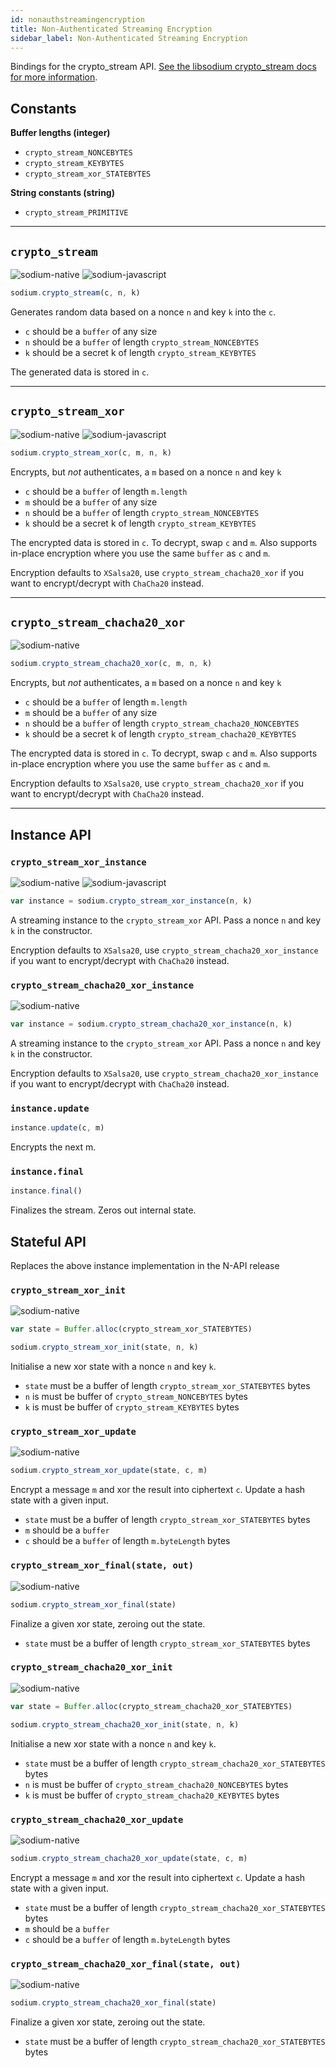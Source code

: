 ```yaml
---
id: nonauthstreamingencryption
title: Non-Authenticated Streaming Encryption
sidebar_label: Non-Authenticated Streaming Encryption
---
```


Bindings for the crypto_stream API. [See the libsodium crypto_stream docs for more information](https://download.libsodium.org/doc/advanced/stream_ciphers/xsalsa20).

## Constants
**Buffer lengths (integer)**
* `crypto_stream_NONCEBYTES`
* `crypto_stream_KEYBYTES`
* `crypto_stream_xor_STATEBYTES`

**String constants (string)**
* `crypto_stream_PRIMITIVE`

***
## `crypto_stream`
![sodium-native][node] ![sodium-javascript][js]
``` js
sodium.crypto_stream(c, n, k)
```
Generates random data based on a nonce `n` and key `k` into the `c`.
* `c` should be a `buffer` of any size
* `n` should be a `buffer` of length `crypto_stream_NONCEBYTES`
* `k` should be a secret k of length `crypto_stream_KEYBYTES`

The generated data is stored in `c`.
***
## `crypto_stream_xor`
![sodium-native][node] ![sodium-javascript][js]
``` js
sodium.crypto_stream_xor(c, m, n, k)
```
Encrypts, but *not* authenticates, a `m` based on a nonce `n` and key `k`
* `c` should be a `buffer` of length `m.length`
* `m` should be a `buffer` of any size
* `n` should be a `buffer` of length `crypto_stream_NONCEBYTES`
* `k` should be a secret k of length `crypto_stream_KEYBYTES`

The encrypted data is stored in `c`. To decrypt, swap `c` and `m`. Also supports in-place encryption where you use the same `buffer` as `c` and `m`.

Encryption defaults to `XSalsa20`, use `crypto_stream_chacha20_xor` if you want to encrypt/decrypt with `ChaCha20` instead.
***
## `crypto_stream_chacha20_xor`
![sodium-native][node]
``` js
sodium.crypto_stream_chacha20_xor(c, m, n, k)
```
Encrypts, but *not* authenticates, a `m` based on a nonce `n` and key `k`
* `c` should be a `buffer` of length `m.length`
* `m` should be a `buffer` of any size
* `n` should be a `buffer` of length `crypto_stream_chacha20_NONCEBYTES`
* `k` should be a secret k of length `crypto_stream_chacha20_KEYBYTES`

The encrypted data is stored in `c`. To decrypt, swap `c` and `m`. Also supports in-place encryption where you use the same `buffer` as `c` and `m`.

Encryption defaults to `XSalsa20`, use `crypto_stream_chacha20_xor` if you want to encrypt/decrypt with `ChaCha20` instead.
***
## Instance API
### `crypto_stream_xor_instance`
![sodium-native][node] ![sodium-javascript][js]
``` js
var instance = sodium.crypto_stream_xor_instance(n, k)
```
A streaming instance to the `crypto_stream_xor` API. Pass a nonce `n` and key `k` in the constructor.

Encryption defaults to `XSalsa20`, use `crypto_stream_chacha20_xor_instance` if you want to encrypt/decrypt with `ChaCha20` instead.

### `crypto_stream_chacha20_xor_instance`
![sodium-native][node]
``` js
var instance = sodium.crypto_stream_chacha20_xor_instance(n, k)
```
A streaming instance to the `crypto_stream_xor` API. Pass a nonce `n` and key `k` in the constructor.

Encryption defaults to `XSalsa20`, use `crypto_stream_chacha20_xor_instance` if you want to encrypt/decrypt with `ChaCha20` instead.

### `instance.update`
``` js
instance.update(c, m)
```
Encrypts the next m.

### `instance.final`
``` js
instance.final()
```
Finalizes the stream. Zeros out internal state.

## Stateful API
Replaces the above instance implementation in the N-API release
### `crypto_stream_xor_init`
![sodium-native][node]
```js
var state = Buffer.alloc(crypto_stream_xor_STATEBYTES)

sodium.crypto_stream_xor_init(state, n, k)
```
Initialise a new xor state with a nonce `n` and key `k`.
* `state` must be a buffer of length `crypto_stream_xor_STATEBYTES` bytes
* `n` is must be buffer of `crypto_stream_NONCEBYTES` bytes
* `k` is must be buffer of `crypto_stream_KEYBYTES` bytes
### `crypto_stream_xor_update`
![sodium-native][node]
```js
sodium.crypto_stream_xor_update(state, c, m)
```
Encrypt a message `m` and xor the result into ciphertext `c`.
Update a hash state with a given input.
* `state` must be a buffer of length `crypto_stream_xor_STATEBYTES` bytes
* `m` should be a `buffer`
* `c` should be a `buffer` of length `m.byteLength` bytes

### `crypto_stream_xor_final(state, out)`
![sodium-native][node]
```js
sodium.crypto_stream_xor_final(state)
```
Finalize a given xor state, zeroing out the state.
* `state` must be a buffer of length `crypto_stream_xor_STATEBYTES` bytes

### `crypto_stream_chacha20_xor_init`
![sodium-native][node]
```js
var state = Buffer.alloc(crypto_stream_chacha20_xor_STATEBYTES)

sodium.crypto_stream_chacha20_xor_init(state, n, k)
```
Initialise a new xor state with a nonce `n` and key `k`.
* `state` must be a buffer of length `crypto_stream_chacha20_xor_STATEBYTES` bytes
* `n` is must be buffer of `crypto_stream_chacha20_NONCEBYTES` bytes
* `k` is must be buffer of `crypto_stream_chacha20_KEYBYTES` bytes
### `crypto_stream_chacha20_xor_update`
![sodium-native][node]
```js
sodium.crypto_stream_chacha20_xor_update(state, c, m)
```
Encrypt a message `m` and xor the result into ciphertext `c`.
Update a hash state with a given input.
* `state` must be a buffer of length `crypto_stream_chacha20_xor_STATEBYTES` bytes
* `m` should be a `buffer`
* `c` should be a `buffer` of length `m.byteLength` bytes

### `crypto_stream_chacha20_xor_final(state, out)`
![sodium-native][node]
```js
sodium.crypto_stream_chacha20_xor_final(state)
```
Finalize a given xor state, zeroing out the state.
* `state` must be a buffer of length `crypto_stream_chacha20_xor_STATEBYTES` bytes

[js]: /docs/img/icon_js.svg
[node]: /docs/img/nodejs-icon.svg
